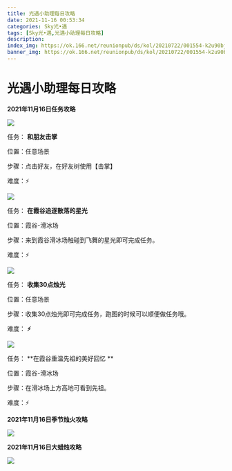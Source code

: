 ```yaml
---
title: 光遇小助理每日攻略
date: 2021-11-16 00:53:34
categories: Sky光•遇
tags: [Sky光•遇,光遇小助理每日攻略]
description: 
index_img: https://ok.166.net/reunionpub/ds/kol/20210722/001554-k2u90bj7ay.png?imageView&thumbnail=600x0&type=jpg
banner_img: https://ok.166.net/reunionpub/ds/kol/20210722/001554-k2u90bj7ay.png?imageView&thumbnail=600x0&type=jpg
---
```

# 光遇小助理每日攻略
  

**2021年11月16日任务攻略**

![](https://ok.166.net/reunionpub/ds/kol/20211116/002246-pbkcjn2yew.png)

任务： **和朋友击掌**

位置：任意场景

步骤：点击好友，在好友树使用【击掌】

难度：⚡

![](https://ok.166.net/reunionpub/ds/kol/20211116/002325-mrkqe0jsd6.png)

任务： **在霞谷追逐散落的星光**

位置：霞谷-滑冰场

步骤：来到霞谷滑冰场触碰到飞舞的星光即可完成任务。

难度：⚡

![](https://ok.166.net/reunionpub/ds/kol/20211116/002359-pthsq6bjwe.png)

任务： **收集30点烛光**

位置：任意场景

步骤：收集30点烛光即可完成任务，跑图的时候可以顺便做任务哦。

难度： **⚡**

![](https://ok.166.net/reunionpub/ds/kol/20211116/002439-c6h98bnkwv.png)

任务： **在霞谷重温先祖的美好回忆  **

位置：霞谷-滑冰场

步骤：在滑冰场上方高地可看到先祖。

难度：⚡

 **2021年11月16日季节烛火攻略**

![](https://ok.166.net/reunionpub/ds/kol/20211116/002607-o74hszsmrq.png)

  

 **2021年11月16日大蜡烛攻略**

![](https://ok.166.net/reunionpub/ds/kol/20211116/002522-dsyo6psh2q.png)

